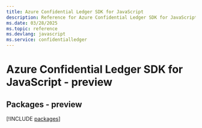 ```yaml
---
title: Azure Confidential Ledger SDK for JavaScript
description: Reference for Azure Confidential Ledger SDK for JavaScript
ms.date: 03/28/2025
ms.topic: reference
ms.devlang: javascript
ms.service: confidentialledger
---
```

# Azure Confidential Ledger SDK for JavaScript - preview
## Packages - preview
[!INCLUDE [packages](confidential-ledger-index.md)]